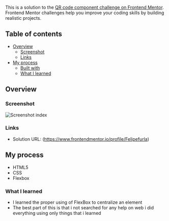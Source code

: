 This is a solution to the [QR code component challenge on Frontend Mentor](https://www.frontendmentor.io/challenges/qr-code-component-iux_sIO_H). Frontend Mentor challenges help you improve your coding skills by building realistic projects. 

## Table of contents

- [Overview](#overview)
  - [Screenshot](#screenshot)
  - [Links](#links)
- [My process](#my-process)
  - [Built with](#built-with)
  - [What I learned](#what-i-learned)

## Overview

### Screenshot

![Screenshot index](./images./QrCodeScreenshots./screenshotqrCode.png)

### Links

- Solution URL: (https://www.frontendmentor.io/profile/Felipefurla)

## My process

- HTML5 
- CSS 
- Flexbox

### What I learned

- I learned the proper using of FlexBox to centralize an element
- The best part of this is that i not searched for any help on web i did everything using only things that i learned 

